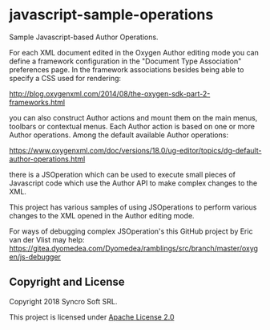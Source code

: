 # javascript-sample-operations
Sample Javascript-based Author Operations.

For each XML document edited in the Oxygen Author editing mode you can define a framework configuration in the "Document Type Association" preferences page. In the framework associations besides being able to specify a CSS used for rendering:

http://blog.oxygenxml.com/2014/08/the-oxygen-sdk-part-2-frameworks.html

you can also construct Author actions and mount them on the main menus, toolbars or contextual menus. 
Each Author action is based on one or more Author operations. 
Among the default available Author operations:

https://www.oxygenxml.com/doc/versions/18.0/ug-editor/topics/dg-default-author-operations.html

there is a JSOperation which can be used to execute small pieces of Javascript code which use the Author API to make complex changes to the XML.

This project has various samples of using JSOperations to perform various changes to the XML opened in the Author editing mode.

For ways of debugging complex JSOperation's this GitHub project by Eric van der Vlist may help: https://gitea.dyomedea.com/Dyomedea/ramblings/src/branch/master/oxygen/js-debugger

Copyright and License
---------------------
Copyright 2018 Syncro Soft SRL.

This project is licensed under [Apache License 2.0](https://github.com/oxygenxml/javascript-sample-operations/blob/master/LICENSE)




